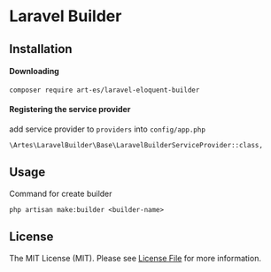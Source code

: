 # Laravel Builder

## Installation

#### Downloading

```
composer require art-es/laravel-eloquent-builder
```

#### Registering the service provider

add service provider to `providers` into `config/app.php`

`\Artes\LaravelBuilder\Base\LaravelBuilderServiceProvider::class,` 

## Usage

Command for create builder

```
php artisan make:builder <builder-name>
```

## License

The MIT License (MIT). Please see [License File](LICENSE.md) for more information.
